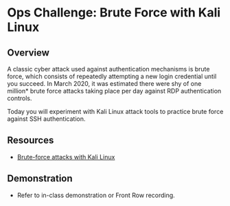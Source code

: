 # Ops Challenge: Brute Force with Kali Linux

## Overview

A classic cyber attack used against authentication mechanisms is brute force, which consists of repeatedly attempting a new login credential until you succeed. In March 2020, it was estimated there were shy of one million* brute force attacks taking place per day against RDP authentication controls.

Today you will experiment with Kali Linux attack tools to practice brute force against SSH authentication.

## Resources

- [Brute-force attacks with Kali Linux](https://medium.com/@Pentestit_ru/brute-force-attacks-using-kali-linux-49e57bb89259)

## Demonstration

- Refer to in-class demonstration or Front Row recording.
